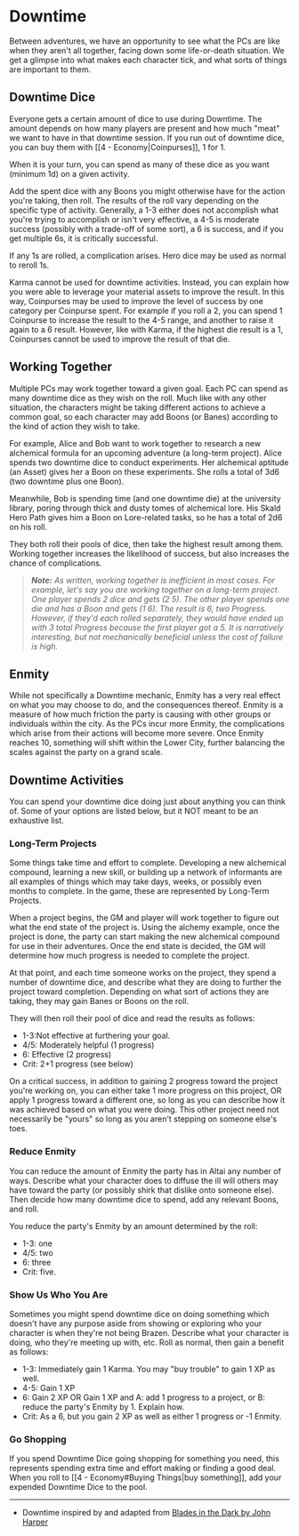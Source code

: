 # Downtime

Between adventures, we have an opportunity to see what the PCs are like when they aren't all together, facing down some life-or-death situation. We get a glimpse into what makes each character tick, and what sorts of things are important to them.

## Downtime Dice

Everyone gets a certain amount of dice to use during Downtime. The amount depends on how many players are present and how much "meat" we want to have in that downtime session. If you run out of downtime dice, you can buy them with [[4 - Economy|Coinpurses]], 1 for 1.

When it is your turn, you can spend as many of these dice as you want (minimum 1d) on a given activity.

Add the spent dice with any Boons you might otherwise have for the action you're taking, then roll. The results of the roll vary depending on the specific type of activity. Generally, a 1-3 either does not accomplish what you're trying to accomplish or isn't very effective, a 4-5 is moderate success (possibly with a trade-off of some sort), a 6 is success, and if you get multiple 6s, it is critically successful.

If any 1s are rolled, a complication arises. Hero dice may be used as normal to reroll 1s.

Karma cannot be used for downtime activities. Instead, you can explain how you were able to leverage your material assets to improve the result. In this way, Coinpurses may be used to improve the level of success by one category per Coinpurse spent.  For example if you roll a 2, you can spend 1 Coinpurse to increase the result to the 4-5 range, and another to raise it again to a 6 result. However, like with Karma, if the highest die result is a 1, Coinpurses cannot be used to improve the result of that die.

## Working Together

Multiple PCs may work together toward a given goal. Each PC can spend as many downtime dice as they wish on the roll. Much like with any other situation, the characters might be taking different actions to achieve a common goal, so each character may add Boons (or Banes) according to the kind of action they wish to take.

For example, Alice and Bob want to work together to research a new alchemical formula for an upcoming adventure (a long-term project). Alice spends two downtime dice to conduct experiments. Her alchemical aptitude (an Asset) gives her a Boon on these experiments. She rolls a total of 3d6 (two downtime plus one Boon).

Meanwhile, Bob is spending time (and one downtime die) at the university library, poring through thick and dusty tomes of alchemical lore. His Skald Hero Path gives him a Boon on Lore-related tasks, so he has a total of 2d6 on his roll.

They both roll their pools of dice, then take the highest result among them. Working together increases the likelihood of success, but also increases the chance of complications.

> ***Note:** As written, working together is inefficient in most cases. For example, let's say you are working together on a long-term project. One player spends 2 dice and gets (2 5). The other player spends one die and has a Boon and gets (1 6). The result is 6, two Progress. However, if they'd each rolled separately, they would have ended up with 3 total Progress because the first player got a 5. It is narratively interesting, but not mechanically beneficial unless the cost of failure is high.*

## Enmity

While not specifically a Downtime mechanic, Enmity has a very real effect on what you may choose to do, and the consequences thereof. Enmity is a measure of how much friction the party is causing with other groups or individuals within the city. As the PCs incur more Enmity, the complications which arise from their actions will become more severe. Once Enmity reaches 10, something will shift within the Lower City, further balancing the scales against the party on a grand scale.
## Downtime Activities

You can spend your downtime dice doing just about anything you can think of. Some of your options are listed below, but it NOT meant to be an exhaustive list.

### Long-Term Projects

Some things take time and effort to complete. Developing a new alchemical compound, learning a new skill, or building up a network of informants are all examples of things which may take days, weeks, or possibly even months to complete. In the game, these are represented by Long-Term Projects.

When a project begins, the GM and player will work together to figure out what the end state of the project is. Using the alchemy example, once the project is done, the party can start making the new alchemical compound for use in their adventures. Once the end state is decided, the GM will determine how much progress is needed to complete the project.

At that point, and each time someone works on the project, they spend a number of downtime dice, and describe what they are doing to further the project toward completion. Depending on what sort of actions they are taking, they may gain Banes or Boons on the roll.

They will then roll their pool of dice and read the results as follows:

* 1-3:Not effective at furthering your goal.
* 4/5: Moderately helpful (1 progress)
* 6: Effective (2 progress)
* Crit: 2+1 progress (see below)

On a critical success, in addition to gaining 2 progress toward the project you're working on, you can either take 1 more progress on this project, OR apply 1 progress toward a different one, so long as you can describe how it was achieved based on what you were doing. This other project need not necessarily be "yours" so long as you aren't stepping on someone else's toes.

### Reduce Enmity

You can reduce the amount of Enmity the party has in Altai any number of ways. Describe what your character does to diffuse the ill will others may have toward the party (or possibly shirk that dislike onto someone else). Then decide how many downtime dice to spend, add any relevant Boons, and roll.

You reduce the party's Enmity by an amount determined by the roll:

* 1-3: one
* 4/5: two
* 6: three
* Crit: five.

### Show Us Who You Are

Sometimes you might spend downtime dice on doing something which doesn't have any purpose aside from showing or exploring who your character is when they're not being Brazen. Describe what your character is doing, who they're meeting up with, etc. Roll as normal, then gain a benefit as follows:

* 1-3: Immediately gain 1 Karma. You may "buy trouble" to gain 1 XP as well.
* 4-5: Gain 1 XP
* 6: Gain 2 XP OR Gain 1 XP and A: add 1 progress to a project, or B: reduce the party's Enmity by 1. Explain how. 
* Crit: As a 6, but you gain 2 XP as well as either 1 progress or -1 Enmity.

### Go Shopping

If you spend Downtime Dice going shopping for something you need, this represents spending extra time and effort making or finding a good deal. When you roll to [[4 - Economy#Buying Things|buy something]], add your expended Downtime Dice to the pool.

---
- Downtime inspired by and adapted from [Blades in the Dark by John Harper](https://www.drivethrurpg.com/en/product/170689/blades-in-the-dark)